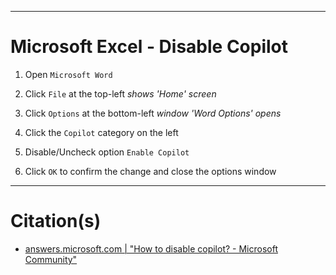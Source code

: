 
***
# Microsoft Excel - Disable Copilot

1. Open `Microsoft Word`

2. Click `File` at the top-left   *shows 'Home' screen*

3. Click `Options` at the bottom-left   *window 'Word Options' opens*

4. Click the `Copilot` category on the left

5. Disable/Uncheck option `Enable Copilot`

7. Click `OK` to confirm the change and close the options window


***
# Citation(s)
- [answers.microsoft.com  |  "How to disable copilot? - Microsoft Community"](https://answers.microsoft.com/en-us/msoffice/forum/all/how-to-turn-off-copilot-in-word-for-windows/b51e0127-4e54-4619-a37b-08f8de0616ac)
